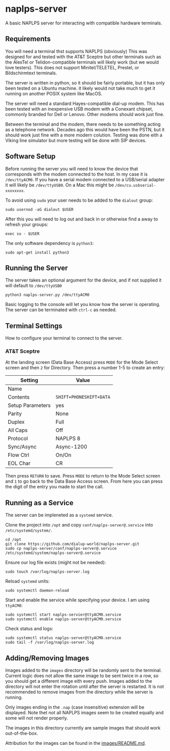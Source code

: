 # naplps-server
A basic NAPLPS server for interacting with compatible hardware terminals.

## Requirements

You will need a terminal thst supports NAPLPS (obviously) This was designed for and tested with the AT&T Sceptre but other terminals such as the AlexTel or Telidon-compatible terminals will likely work (but we would love testers). This does not support Minitel/TELETEL, Prestel, or Bildschirmtext terminals.

The server is written in python, so it should be fairly portable, but it has only been tested on a Ubuntu machine. it likely would not take much to get it running on another POSIX system like MacOS.

The server will need a standard Hayes-compatible dial-up modem. This has been tested with an inexpensive USB modem with a Conexant chipset, commonly branded for Dell or Lenovo. Other modems should work just fine.

Between the terminal and the modem, there needs to be something acting as a telephone network. Decades ago this would have been the PSTN, but it should work just fine with a more modern colution. Testing was done eith a Viking line simulator but more testing will be done with SIP devices.

## Software Setup

Before running the server you will need to know the device that corresponds with the modem connected to the host. In my case it is `/dev/ttyACM0`. If you have a serial modem connected to a USB/serial adapter it will likely be `/dev/ttyUSB0`. On a Mac this might be `/dev/cu.usbserial-xxxxxxxx`.

To avoid using `sudo` your user needs to be added to the `dialout` group:

```
sudo usernod -aG dialout $USER
```

After this you will need to log out and back in or otherwise find a away to refresh your groups:

```
exec su - $USER
```

The only software dependency is `python3`:

```
sudo apt-get install python3
```

## Running the Server

The server takes an optional argument for the device, and if not supplied it will default to `/dev/ttyUSB0`

```
python3 naplps-server.py /dev/ttyACM0
```

Basic logging to the console will let you know how the server is operating. The server can be terminated with `ctrl-c` as needed.

## Terminal Settings

How to configure your terminal to connect to the server.

### AT&T Sceptre

At the landing screen (Data Base Access) press `MODE` for the Mode Select screen and then `2` for Directory. Then press a number 1-5 to create an entry:

| Setting    | Value |
| -------- | ------- |
| Name             | <any>      |
| Contents         | `SHIFT+PHONE`<Number>`SHIFT+DATA` |
| Setup Parameters | yes        |
| Parity           | None       |
| Duplex           | Full       |
| All Caps         | Off        |
| Protocol         | NAPLPS 8   |
| Sync/Async       | Async-1200 |
| Flow Ctrl        | On/On      |
| EOL Char         | CR         |

Then press `RETURN` to save. Press `MODE` to return to the Mode Select screen and `1` to go back to the Data Base Access screen. From here you can press the digit of the entry you made to start the call.

## Running as a Service

The server can be impleneted as a `systemd` service.

Clone the project into `/opt` and copy `conf/naplps-server@.service` into `/etc/systemd/system/`.

```
cd /opt
git clone https://github.com/dialup-world/naplps-server.git
sudo cp naplps-server/conf/naplps-server@.service /etc/systemd/system/naplps-server@.service
```

Ensure our log file exists (might not be needed):

```
sudo touch /var/log/naplps-server.log
```

Reload `systemd` units:

```
sudo systemctl daemon-reload
```

Start and enable the service while specifying your device. I am using `ttyACM0`:

```
sudo systemctl start naplps-servier@ttyACM0.service
sudo systemctl enable naplps-server@ttyACM0.service
```

Check status and logs:

```
sudo systemctl status naplps-server@ttyACM0.service
sudo tail -f /var/log/naplps-server.log
```

## Adding/Removing Images

Images added to the `images` directory will be randomly sent to the terminal. Current logic does not allow the same image to be sent twice in a row, so you should get a different image eith every push. Images added to the directory will not enter the rotation until after the server is restarted. It is not recommended to remove images from the directory while the server is running.

Only images ending in the `.nap` (case insensitive) extension will be displayed. Note thet not all NAPLPS images seem to be created equally and some will not render properly.

The images in this directory currently are sample images that should work out-of-the-box.

Attribution for the images can be found in the [images/README.md](images/README.md).
